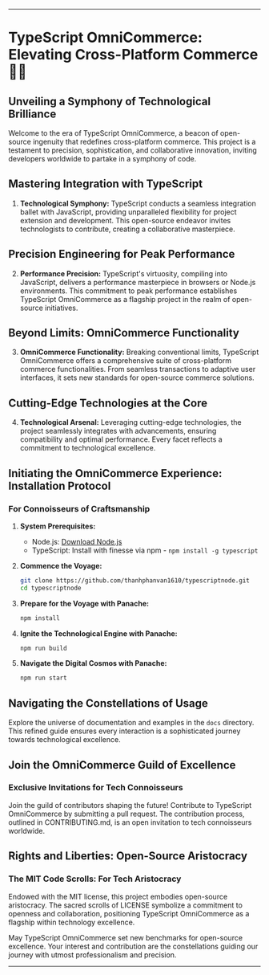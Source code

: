 

---

# TypeScript OmniCommerce: Elevating Cross-Platform Commerce 🚀🌐

## Unveiling a Symphony of Technological Brilliance

Welcome to the era of TypeScript OmniCommerce, a beacon of open-source ingenuity that redefines cross-platform commerce. This project is a testament to precision, sophistication, and collaborative innovation, inviting developers worldwide to partake in a symphony of code.

## Mastering Integration with TypeScript

1. **Technological Symphony:**
   TypeScript conducts a seamless integration ballet with JavaScript, providing unparalleled flexibility for project extension and development. This open-source endeavor invites technologists to contribute, creating a collaborative masterpiece.

## Precision Engineering for Peak Performance

2. **Performance Precision:**
   TypeScript's virtuosity, compiling into JavaScript, delivers a performance masterpiece in browsers or Node.js environments. This commitment to peak performance establishes TypeScript OmniCommerce as a flagship project in the realm of open-source initiatives.

## Beyond Limits: OmniCommerce Functionality

3. **OmniCommerce Functionality:**
   Breaking conventional limits, TypeScript OmniCommerce   offers a comprehensive suite of cross-platform commerce functionalities. From seamless transactions to adaptive user interfaces, it sets new standards for open-source commerce solutions.

## Cutting-Edge Technologies at the Core

4. **Technological Arsenal:**
   Leveraging cutting-edge technologies, the project seamlessly integrates with advancements, ensuring compatibility and optimal performance. Every facet reflects a commitment to technological excellence.

## Initiating the OmniCommerce Experience: Installation Protocol

### For Connoisseurs of Craftsmanship

1. **System Prerequisites:**
   - Node.js: [Download Node.js](https://nodejs.org/)
   - TypeScript: Install with finesse via npm - `npm install -g typescript`

2. **Commence the Voyage:**
   ```bash
   git clone https://github.com/thanhphanvan1610/typescriptnode.git
   cd typescriptnode
   ```

3. **Prepare for the Voyage with Panache:**
   ```bash
   npm install
   ```

4. **Ignite the Technological Engine with Panache:**
   ```bash
   npm run build
   ```
   
5. **Navigate the Digital Cosmos with Panache:**
   ```bash
   npm run start
   ```

## Navigating the Constellations of Usage

Explore the universe of documentation and examples in the `docs` directory. This refined guide ensures every interaction is a sophisticated journey towards technological excellence.

## Join the OmniCommerce Guild of Excellence

### Exclusive Invitations for Tech Connoisseurs

Join the guild of contributors shaping the future! Contribute to TypeScript OmniCommerce   by submitting a pull request. The contribution process, outlined in CONTRIBUTING.md, is an open invitation to tech connoisseurs worldwide.

## Rights and Liberties: Open-Source Aristocracy

### The MIT Code Scrolls: For Tech Aristocracy

Endowed with the MIT license, this project embodies open-source aristocracy. The sacred scrolls of LICENSE symbolize a commitment to openness and collaboration, positioning TypeScript OmniCommerce   as a flagship within technology excellence.

May TypeScript OmniCommerce   set new benchmarks for open-source excellence. Your interest and contribution are the constellations guiding our journey with utmost professionalism and precision.

--- 
